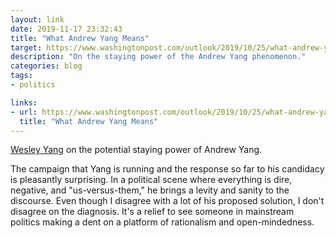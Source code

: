 ```yaml
---
layout: link
date: 2019-11-17 23:32:43
title: "What Andrew Yang Means"
target: https://www.washingtonpost.com/outlook/2019/10/25/what-andrew-yang-means/
description: "On the staying power of the Andrew Yang phenomenon."
categories: blog
tags:
- politics

links:
- url: https://www.washingtonpost.com/outlook/2019/10/25/what-andrew-yang-means/
  title: "What Andrew Yang Means"
---
```


[Wesley Yang](https://twitter.com/wesyang "Wesley Yang") on the potential staying power of Andrew Yang.

The campaign that Yang is running and the response so far to his candidacy is pleasantly surprising. In a political scene where everything is dire, negative, and "us-versus-them," he brings a levity and sanity to the discourse. Even though I disagree with a lot of his proposed solution, I don't disagree on the diagnosis. It's a relief to see someone in mainstream politics making a dent on a platform of rationalism and open-mindedness.
